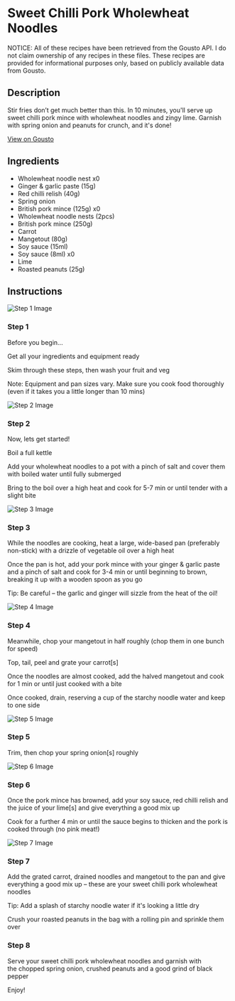 # Sweet Chilli Pork Wholewheat Noodles

NOTICE: All of these recipes have been retrieved from the Gousto API. I do not claim ownership of any recipes in these files. These recipes are provided for informational purposes only, based on publicly available data from Gousto.

## Description

Stir fries don’t get much better than this. In 10 minutes, you'll serve up sweet chilli pork mince with wholewheat noodles and zingy lime. Garnish with spring onion and peanuts for crunch, and it's done!

[View on Gousto](https://www.gousto.co.uk/recipes/cookbook/sweet-chilli-pork-wholewheat-noodles)

## Ingredients

- Wholewheat noodle nest x0
- Ginger & garlic paste (15g)
- Red chilli relish (40g)
- Spring onion
- British pork mince (125g) x0
- Wholewheat noodle nests (2pcs)
- British pork mince (250g)
- Carrot
- Mangetout (80g)
- Soy sauce (15ml)
- Soy sauce (8ml) x0
- Lime
- Roasted peanuts (25g)

## Instructions

![Step 1 Image](https://production-media.gousto.co.uk/cms/recipe-step-image/Admin-10mm-Step-1-1730447858888-x200.jpg)

### Step 1

Before you begin...

Get all your ingredients and equipment ready

Skim through these steps, then wash your fruit and veg

Note: Equipment and pan sizes vary. Make sure you cook food thoroughly (even if it takes you a little longer than 10 mins)

![Step 2 Image](https://production-media.gousto.co.uk/cms/recipe-step-image/step-2-1730447870465-x200.jpg)

### Step 2

Now, lets get started!

Boil a full kettle

Add your wholewheat noodles to a pot with a pinch of salt and cover them with boiled water until fully submerged

Bring to the boil over a high heat and cook for 5-7 min or until tender with a slight bite

![Step 3 Image](https://production-media.gousto.co.uk/cms/recipe-step-image/Step-3-1730447879404-x200.jpg)

### Step 3

While the noodles are cooking, heat a large, wide-based pan (preferably non-stick) with a drizzle of vegetable oil over a high heat

Once the pan is hot, add your pork mince with your ginger & garlic paste and a pinch of salt and cook for 3-4 min or until beginning to brown, breaking it up with a wooden spoon as you go

Tip: Be careful – the garlic and ginger will sizzle from the heat of the oil!

![Step 4 Image](https://production-media.gousto.co.uk/cms/recipe-step-image/step-4-1730447885335-x200.jpg)

### Step 4

Meanwhile, chop your mangetout in half roughly (chop them in one bunch for speed)

Top, tail, peel and grate your carrot[s]

Once the noodles are almost cooked, add the halved mangetout and cook for 1 min or until just cooked with a bite

Once cooked, drain, reserving a cup of the starchy noodle water and keep to one side

![Step 5 Image](https://production-media.gousto.co.uk/cms/recipe-step-image/Step-5-1730447892822-x200.jpg)

### Step 5

Trim, then chop your spring onion[s] roughly

![Step 6 Image](https://production-media.gousto.co.uk/cms/recipe-step-image/Step-6-1730447900088-x200.jpg)

### Step 6

Once the pork mince has browned, add your soy sauce, red chilli relish and the juice of your lime[s] and give everything a good mix up

Cook for a further 4 min or until the sauce begins to thicken and the pork is cooked through (no pink meat!)

![Step 7 Image](https://production-media.gousto.co.uk/cms/recipe-step-image/Step-7-1730447907117-x200.jpg)

### Step 7

Add the grated carrot, drained noodles and mangetout to the pan and give everything a good mix up – these are your sweet chilli pork wholewheat noodles

Tip: Add a splash of starchy noodle water if it's looking a little dry

Crush your roasted peanuts in the bag with a rolling pin and sprinkle them over

### Step 8

Serve your sweet chilli pork wholewheat noodles and garnish with the chopped spring onion, crushed peanuts and a good grind of black pepper

Enjoy!

